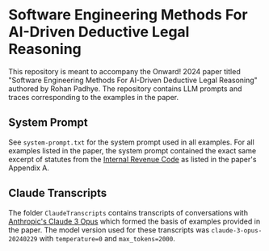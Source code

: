 # Software Engineering Methods For AI-Driven Deductive Legal Reasoning

This repository is meant to accompany the Onward! 2024 paper titled "Software Engineering Methods For AI-Driven Deductive Legal Reasoning" authored by Rohan Padhye. The repository contains LLM prompts and traces corresponding to the examples in the paper.

## System Prompt


See `system-prompt.txt` for the system prompt used in all examples. For all examples listed in the paper, the system prompt contained the exact same excerpt of statutes from the [Internal Revenue Code](https://uscode.house.gov/browse/prelim@title26) as listed in the paper's Appendix A.

## Claude Transcripts

The folder `ClaudeTranscripts` contains transcripts of conversations with [Anthropic's Claude 3 Opus](https://www.anthropic.com/claude) which formed the basis of examples provided in the paper. The model version used for these transcripts was `claude-3-opus-20240229` with `temperature=0` and `max_tokens=2000`.